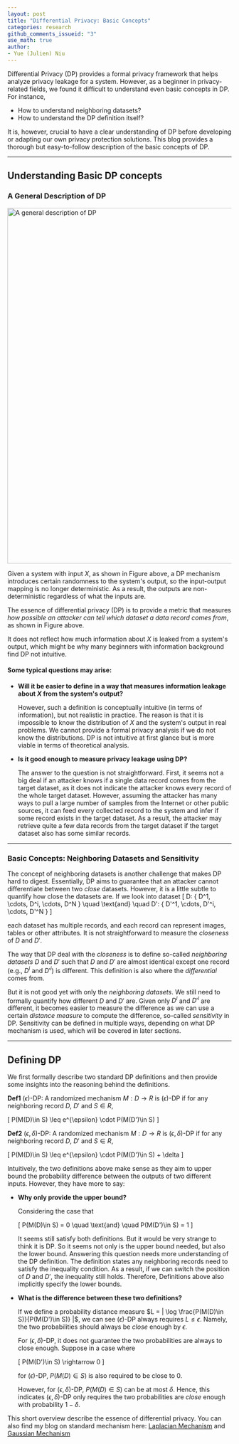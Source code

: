 ```yaml
---
layout: post
title: "Differential Privacy: Basic Concepts"
categories: research
github_comments_issueid: "3"
use_math: true
author:
- Yue (Julien) Niu
---
```


Differential Privacy (DP) provides a formal privacy framework that 
helps analyze privacy leakage for a system.
However, as a beginner in privacy-related fields, we found it difficult to understand 
even basic concepts in DP. 
For instance, 

- How to understand neighboring datasets?
- How to understand the DP definition itself?

It is, however, crucial to have a clear understanding of DP 
before developing or adapting our own privacy protection solutions.
This blog provides a thorough but easy-to-follow description of the basic concepts of DP.

---

## Understanding Basic DP concepts

### A General Description of DP

<img src="https://yuehniu.github.io/homepage//assets/fig/dp/dp_overview.png" alt="A general description of DP" width="800"/>


Given a system with input $X$, as shown in Figure above, a DP mechanism introduces 
certain randomness to the system's output, so the input-output mapping is no longer 
deterministic. As a result, the outputs are non-deterministic regardless of what the inputs are.

The essence of differential privacy (DP) is to provide a metric that measures 
*how possible an attacker can tell which dataset a data record comes from*, 
as shown in Figure above.

It does not reflect how much information about $X$ is leaked from a system's output, 
which might be why many beginners with information background find DP not intuitive. 

#### Some typical questions may arise: 

- **Will it be easier to define in a way that measures information leakage about $X$ 
from the system's output?**

    However, such a definition is conceptually intuitive (in terms of information), 
    but not realistic in practice. 
    The reason is that it is impossible to know the distribution of $X$ and 
    the system's output in real problems. We cannot provide a formal privacy analysis 
    if we do not know the distributions.
    DP is not intuitive at first glance but is more viable in terms of theoretical analysis.

- **Is it good enough to measure privacy leakage using DP?**

    The answer to the question is not straightforward. 
    First, it seems not a big deal if an attacker knows if a single data record comes from 
    the target dataset, as it does not indicate the attacker knows every record of 
    the whole target dataset.
    However, assuming the attacker has many ways to pull a large number of samples 
    from the Internet or other public sources, 
    it can feed every collected record to the system and infer 
    if some record exists in the target dataset.
    As a result, the attacker may retrieve quite a few data records from the target dataset 
    if the target dataset also has some similar records.

---

### Basic Concepts: Neighboring Datasets and Sensitivity

The concept of neighboring datasets is another challenge that makes DP hard to digest. 
Essentially, DP aims to guarantee that an attacker cannot differentiate between two *close* datasets. 
However, it is a little subtle to quantify how close the datasets are.
If we look into dataset 
\[ D: { D^1, \cdots, D^i, \cdots, D^N } \quad \text{and} \quad D': { D'^1, \cdots, D'^i, \cdots, D'^N } \]

each dataset has multiple records, and each record can represent images, tables or other attributes.
It is not straightforward to measure the *closeness* of $D$ and $D'$.

The way that DP deal with the *closeness* is to define so-called *neighboring datasets* 
$D$ and $D'$ such that $D$ and $D'$ are almost identical except one record 
(e.g., $D^i$ and $D'^i$) is different.
This definition is also where the *differential* comes from.

But it is not good yet with only the *neighboring datasets*. 
We still need to formally quantify how different $D$ and $D'$ are.
Given only $D^i$ and $D'^i$ are different, it becomes easier to measure the difference 
as we can use a certain *distance measure* to compute the difference, so-called *sensitivity* in DP.
Sensitivity can be defined in multiple ways, depending on what DP mechanism is used, 
which will be covered in later sections.

---

## Defining DP

We first formally describe two standard DP definitions and 
then provide some insights into the reasoning behind the definitions.

**Def1** $(\epsilon)$-DP: A randomized mechanism $M: D \rightarrow R$ is $(\epsilon)$-DP if 
for any neighboring record $D$, $D'$ and $S\in R$,

\[ P(M(D)\in S) \leq e^{\epsilon} \cdot P(M(D')\in S) \]

**Def2** $(\epsilon,\delta)$-DP: A randomized mechanism $M: D \rightarrow R$ is $(\epsilon,\delta)$-DP 
if for any neighboring record $D$, $D'$ and $S\in R$,
 
\[ P(M(D)\in S) \leq e^{\epsilon} \cdot P(M(D')\in S) + \delta \]

Intuitively, the two definitions above make sense as they aim to upper bound 
the probability difference between the outputs of two different inputs.
However, they have more to say:

- **Why only provide the upper bound?**

    Considering the case that

    \[ P(M(D)\in S) = 0 \quad \text{and} \quad P(M(D')\in S) = 1 \]

    It seems still satisfy both definitions. But it would be very strange to think it is DP.
    So it seems not only is the upper bound needed, but also the lower bound.
    Answering this question needs more understanding of the DP definition. 
    The definition states any neighboring records need to satisfy the inequality condition.
    As a result, if we can switch the position of $D$ and $D'$, the inequality still holds. 
    Therefore, Definitions above also implicitly specify the lower bounds.

- **What is the difference between these two definitions?**

    If we define a probability distance measure 
    $L = | \log \frac{P(M(D)\in S)}{P(M(D')\in S)}  |$, 
    we can see $(\epsilon)$-DP always requires $L\leq \epsilon$. 
    Namely, the two probabilities should always be *close* enough by $\epsilon$.

    For $(\epsilon, \delta)$-DP, it does not guarantee the two probabilities 
    are always to close enough.
    Suppose in a case where

    \[ P(M(D')\in S) \rightarrow 0 \] 
    
    for $(\epsilon)$-DP, $P(M(D)\in S)$ is also required to be close to 0. 
    
    However, for $(\epsilon, \delta)$-DP, $P(M(D)\in S)$ can be at most $\delta$.
    Hence, this indicates $(\epsilon, \delta)$-DP only requires 
    the two probabilities are *close* enough with probability $1-\delta$.

This short overview describe the essence of differential privacy. You can also find my blog on standard mechanism here:
[Laplacian Mechanism](homepage/_posts/2023-08-10-Laplacian.md) and
[Gaussian Mechanism](homepage/_posts/2023-08-10-Gaussian.md)